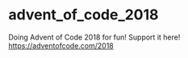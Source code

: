 # advent_of_code_2018
Doing Advent of Code 2018 for fun! Support it here! https://adventofcode.com/2018
